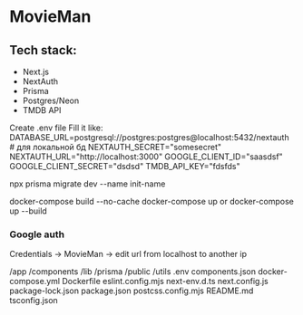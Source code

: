 # MovieMan

## Tech stack:
- Next.js
- NextAuth
- Prisma
- Postgres/Neon
- TMDB API

Create .env file
Fill it like: 
DATABASE_URL=postgresql://postgres:postgres@localhost:5432/nextauth #  для локальной бд
NEXTAUTH_SECRET="somesecret"
NEXTAUTH_URL="http://localhost:3000"
GOOGLE_CLIENT_ID="saasdsf"
GOOGLE_CLIENT_SECRET="dsdsd"
TMDB_API_KEY="fdsfds"


npx prisma migrate dev --name init-name


docker-compose build --no-cache
docker-compose up
or
docker-compose up --build


### Google auth

Credentials -> MovieMan -> edit url from localhost to another ip


/app
/components
/lib
/prisma
/public
/utils
.env
components.json
docker-compose.yml
Dockerfile
eslint.config.mjs
next-env.d.ts
next.config.js
package-lock.json
package.json
postcss.config.mjs
README.md
tsconfig.json

